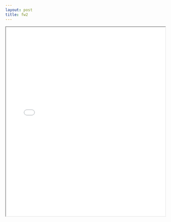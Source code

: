 ```yaml
---
layout: post
title: fw2
---
```


<div class="pdf-container">
<iframe src="/ea/assets/pdfs/forms/fw2.pdf" height="600" width="100%" allowFullScreen="true"></iframe>
</div>

